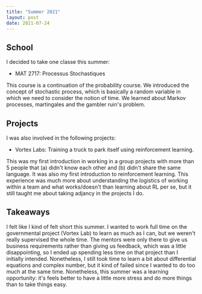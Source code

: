 ```yaml
---
title: "Summer 2021"
layout: post 
date: 2021-07-24
---
```


## School

I decided to take one classe this summer:

- MAT 2717: Processus Stochastiques

This course is a continuation of the probability course. We introduced the 
concept of stochastic process, which is basically a random variable in which 
we need to consider the notion of time. We learned about Markov processes, 
martingales and the gambler ruin's problem.  


## Projects

I was also involved in the following projects:

- Vortex Labs: Training a truck to park itself using reinforcement learning.

This was my first introduction in working in a group projects with more than 
5 people that (a) didn't know each other and (b) didn't share the same 
language. It was also my first introduction to reinforcement learning. 
This experience was much more about understanding the logistics of working 
within a team and what works/doesn't than learning about RL per se, but 
it still taught me about taking adjancy in the projects I do.

## Takeaways

I felt like I kind of felt short this summer. I wanted to work full time 
on the governmental project (Vortex Lab) to learn as much as I can, but 
we weren't really supervised the whole time. The mentors were only there 
to give us business requirements rather than giving us feedback, which was 
a little disappointing, so I ended up spending less time on that project 
than I initially intended. Nonetheless, I still took time to learn a bit 
about differential equations and complex number, but it kind of failed 
since I wanted to do too much at the same time. Nonetheless, this summer 
was a learning opportunity: it's feels better to have a little more stress and 
do more things than to take things easy.

